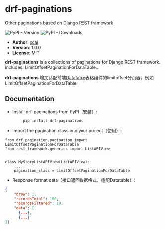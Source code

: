 # drf-paginations
Other paginations based on Django REST framework


![PyPI - Version](https://img.shields.io/pypi/v/drf-patinations)
![PyPI - Downloads](https://img.shields.io/pypi/dw/drf-patinations)

* **Author**: [xcai](https://github.com/xcai/drf-patinations)
* **Version**: 1.0.0
* **License**: MIT

**drf-paginations** is a collections of paginations for Django REST framework. includes: LimitOffsetPaginationForDataTable...    

**drf-paginations** 增加适配前端[Datatable](https://datatables.net/)表格组件的limitoffset分页器，例如LimitOffsetPaginationForDataTable


## Documentation

* Install drf-paginations from PyPI（安装）:
```
        pip install drf-paginations
```
* Import the pagination class into your project（使用）:
```
from drf_pagination.pagination import LimitOffsetPaginationForDataTable
from rest_framework.generics import ListAPIView


class MyStoryListAPIView(ListAPIView):
    ...
    pagination_class = LimitOffsetPaginationForDataTable

```
* Response format data（接口返回数据格式，适配Datatable）:
```json
{
    "draw": 1,
    "recordsTotal": 100,
    "recordsFiltered": 10,
    "data": [
      {...},
      {...}
]}
```

